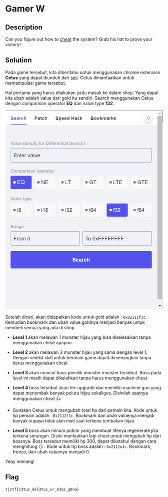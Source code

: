 # Gamer W

## Description

Can you figure out how to [cheat](https://gamer_w.tjctf.org/) the system? Grab his hat to prove your victory!

## Solution

Pada game tersebut, kita diberitahu untuk menggunakan chrome extension **Cetus** yang dapat diunduh dari [sini](https://github.com/Qwokka/Cetus). Cetus dimanfaatkan untuk memanipulasi game tersebut. 

Hal pertama yang harus dilakukan yaitu masuk ke dalam shop. Yang dapat kita ubah adalah value dari gold itu sendiri. Search menggunakan Cetus dengan comparison operator **EQ** dan value type **f32**. 

![Tampilan Cetus](./cetus.png)

Setelah dicari, akan didapatkan kode untuk gold adalah : `0x02111f3c`. Kemudian bookmark dan ubah value goldnya menjadi banyak untuk membeli semua yang ada di shop. 

- **Level 1** akan melawan 1 monster hijau yang bisa diselesaikan tanpa menggunakan cheat apapun.

- **Level 2** akan melawan 3 monster hijau yang sama dengan level 1. Dengan sedikit skill untuk bermain game dapat dimenangkan tanpa harus menggunakan cheat

- **Level 3** akan muncul boss pemilik monster monster tersebut. Boss pada level ini masih dapat dikalahkan tanpa harus menggunakan cheat

- **Level 4** boss tersebut akan ter-upgrade dan memiliki machine gun yang dapat menembak banyak peluru hijau sekaligus. Disinilah saatnya menggunakan cheat :thumbsup:

- Gunakan Cetus untuk mengubah total hp dari pemain kita. Kode untuk hp pemain adalah : `0x2112f1c`. Bookmark dan ubah valuenya menjadi banyak supaya tidak alan mati saat terkena tembakan hijau.

- **Level 5** boss akan minum potion yang membuat lifenya regenerate jika terkena serangan. Disini manfaatkan lagi cheat untuk mengubah hp dari bossnya. Boss tersebut memiliki hp 300, dapat diketahui dengan cara menghitung :smirk: . Kode untuk hp boss adalah : `0x2112e4c`. Bookmark, freeze, dan ubah valuenya menjadi 0. 

Yeay menang!

## Flag

```
tjctf{c3tus_del3tus_ur_m3ms_g0ne}
```

